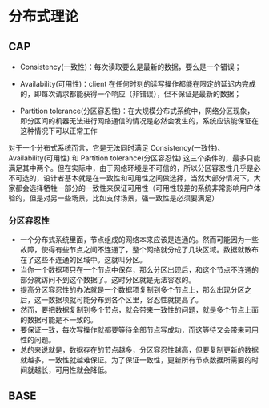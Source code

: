 # 分布式理论

## CAP

* Consistency(一致性)：每次读取要么是最新的数据，要么是一个错误；
    
* Availability(可用性)：client 在任何时刻的读写操作都能在限定的延迟内完成的，即每次请求都能获得一个响应（非错误），但不保证是最新的数据；
* Partition tolerance(分区容忍性)：在大规模分布式系统中，网络分区现象，即分区间的机器无法进行网络通信的情况是必然会发生的，系统应该能保证在这种情况下可以正常工作

对于一个分布式系统而言，它是无法同时满足 Consistency(一致性)、Availability(可用性) 和 Partition tolerance(分区容忍性) 这三个条件的，最多只能满足其中两个。但在实际中，由于网络环境是不可信的，所以分区容忍性几乎是必不可选的，设计者基本就是在一致性和可用性之间做选择，当然大部分情况下，大家都会选择牺牲一部分的一致性来保证可用性（可用性较差的系统非常影响用户体验的，但是对另一些场景，比如支付场景，强一致性是必须要满足）

### 分区容忍性

* 一个分布式系统里面，节点组成的网络本来应该是连通的。然而可能因为一些故障，使得有些节点之间不连通了，整个网络就分成了几块区域。数据就散布在了这些不连通的区域中。这就叫分区。
* 当你一个数据项只在一个节点中保存，那么分区出现后，和这个节点不连通的部分就访问不到这个数据了。这时分区就是无法容忍的。
* 提高分区容忍性的办法就是一个数据项复制到多个节点上，那么出现分区之后，这一数据项就可能分布到各个区里，容忍性就提高了。
* 然而，要把数据复制到多个节点，就会带来一致性的问题，就是多个节点上面的数据可能是不一致的。
* 要保证一致，每次写操作就都要等待全部节点写成功，而这等待又会带来可用性的问题。
* 总的来说就是，数据存在的节点越多，分区容忍性越高，但要复制更新的数据就越多，一致性就越难保证。为了保证一致性，更新所有节点数据所需要的时间就越长，可用性就会降低。

## BASE
